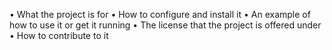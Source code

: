 • What the project is for 
• How to configure and install it 
• An example of how to use it or get it running 
• The license that the project is offered under 
• How to contribute to it

